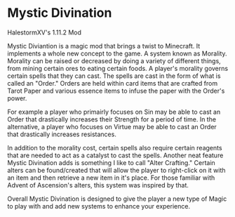 # Mystic Divination
HalestormXV's 1.11.2 Mod

Mystic Diviantion is a magic mod that brings a twist to Minecraft. It implements a whole new concept to the game. A system known as Morality. Morality can be raised or decreased by doing a variety of different things, from mining certain ores to eating certain foods. A player's morality governs certain spells that they can cast. The spells are cast in the form of what is called an "Order." Orders are held within card items that are crafted from Tarot Paper and various essence items to infuse the paper with the Order's power.

For example a player who primairly focuses on Sin may be able to cast an Order that drastically increases their Strength for a period of time. In the alternative, a player who focuses on Virtue may be able to cast an Order that drastically increases resistances.

In addition to the morality cost, certain spells also require certain reagents that are needed to act as a catalyst to cast the spells. Another neat feature Mystic Divination adds is something  I like to call "Alter Crafting." Certain alters can be found/created that will allow the player to right-click on it with an item and then retrieve a new item in it's place. For those familiar with Advent of Ascension's alters, this system was inspired by that.
 
Overall Mystic Divination is designed to give the player a new type of Magic to play with and add new systems to enhance your experience. 

